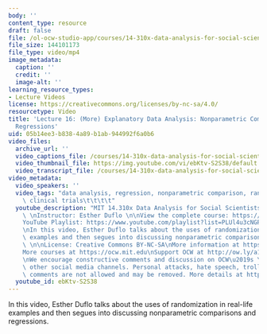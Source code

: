 ```yaml
---
body: ''
content_type: resource
draft: false
file: /ol-ocw-studio-app/courses/14-310x-data-analysis-for-social-scientists-spring-2023/14310x-lecture-16_360p_16_9.mp4
file_size: 144101173
file_type: video/mp4
image_metadata:
  caption: ''
  credit: ''
  image-alt: ''
learning_resource_types:
- Lecture Videos
license: https://creativecommons.org/licenses/by-nc-sa/4.0/
resourcetype: Video
title: 'Lecture 16: (More) Explanatory Data Analysis: Nonparametric Comparisons and
  Regressions'
uid: 05b14ee3-b838-4a89-b1ab-944992f6a0b6
video_files:
  archive_url: ''
  video_captions_file: /courses/14-310x-data-analysis-for-social-scientists-spring-2023/1aGP7NOrkWpiJB7genEwDDGsyc6tyh-qc_transcript.webvtt
  video_thumbnail_file: https://img.youtube.com/vi/ebKtv-S2S38/default.jpg
  video_transcript_file: /courses/14-310x-data-analysis-for-social-scientists-spring-2023/1aGP7NOrkWpiJB7genEwDDGsyc6tyh-qc_transcript.pdf
video_metadata:
  video_speakers: ''
  video_tags: "data analysis, regression, nonparametric comparison, randomization,\
    \ clinical trials\t\t\t\t"
  youtube_description: "MIT 14.310x Data Analysis for Social Scientists, Spring 2023\
    \ \nInstructor: Esther Duflo \n\nView the complete course: https://ocw.mit.edu/courses/14-310x-data-analysis-for-social-scientists-spring-2023\n\
    YouTube Playlist: https://www.youtube.com/playlist?list=PLUl4u3cNGP61ATaGTFcSp7bhogloD2wHP\n\
    \nIn this video, Esther Duflo talks about the uses of randomization in real-life\
    \ examples and then segues into discussing nonparametric comparisons and regressions.\
    \ \n\nLicense: Creative Commons BY-NC-SA\nMore information at https://ocw.mit.edu/terms\n\
    More courses at https://ocw.mit.edu\nSupport OCW at http://ow.ly/a1If50zVRlQ\n\
    \nWe encourage constructive comments and discussion on OCW\u2019s YouTube and\
    \ other social media channels. Personal attacks, hate speech, trolling, and inappropriate\
    \ comments are not allowed and may be removed. More details at https://ocw.mit.edu/comments."
  youtube_id: ebKtv-S2S38
---
```

In this video, Esther Duflo talks about the uses of randomization in real-life examples and then segues into discussing nonparametric comparisons and regressions.